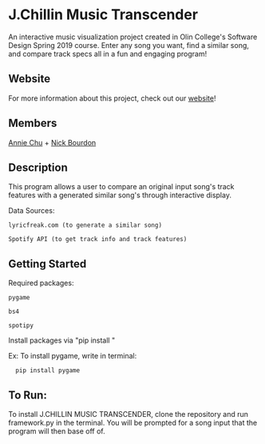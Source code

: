 # J.Chillin Music Transcender
An interactive music visualization project created in Olin College's Software Design Spring 2019 course. Enter any song you want, find a similar song, and compare track specs all in a fun and engaging program!

## Website
For more information about this project, check out our [website](https://anniejchu.github.io/MusicVisualization/)!

## Members
[Annie Chu](https://github.com/anniejchu) + [Nick Bourdon](https:github.com/nbourdon1)

## Description
This program allows a user to compare an original input song's track features with a generated similar song's through interactive display.


Data Sources:

    lyricfreak.com (to generate a similar song)

    Spotify API (to get track info and track features)

## Getting Started

Required packages:

    pygame

    bs4

    spotipy


Install packages via "pip install <package name>"

Ex: To install pygame, write in terminal:

      pip install pygame


## To Run:

To install J.CHILLIN MUSIC TRANSCENDER, clone the repository and run framework.py in the terminal. You will be prompted for a song input that the program will then base off of.
